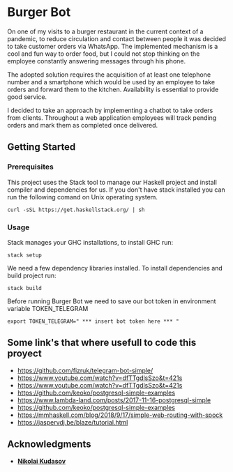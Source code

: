 # Burger Bot

On one of my visits to a burger restaurant in the current context of a pandemic, to reduce circulation and contact between people it was decided to take customer orders via WhatsApp. The implemented mechanism is a cool and fun way to order food, but I could not stop thinking on the employee constantly answering messages through his phone.

The adopted solution requires the acquisition of at least one telephone number and a smartphone which would be used by an employee to take orders and forward them to the kitchen. Availability is essential to provide good service.

I decided to take an approach by implementing a chatbot to take orders from clients. Throughout a web application employees will track pending orders and mark them as completed once delivered. 

## Getting Started

### Prerequisites

This project uses the Stack tool to manage our Haskell project and install compiler and dependencies for us.
If you don't have stack installed you can run the following comand on Unix operating system.

```
curl -sSL https://get.haskellstack.org/ | sh
```

### Usage

Stack manages your GHC installations, to install GHC run:

```
stack setup
```

We need a few dependency libraries installed. To install dependencies and build project run:

```
stack build
```

Before running Burger Bot we need to save our bot token in environment variable TOKEN_TELEGRAM

```
export TOKEN_TELEGRAM=" *** insert bot token here *** "
```

## Some link's that where usefull to code this proyect 

* https://github.com/fizruk/telegram-bot-simple/
* https://www.youtube.com/watch?v=dfTTgdlsSzo&t=421s
* https://www.youtube.com/watch?v=dfTTgdlsSzo&t=421s
* https://github.com/keoko/postgresql-simple-examples
* https://www.lambda-land.com/posts/2017-11-16-postgresql-simple
* https://github.com/keoko/postgresql-simple-examples
* https://mmhaskell.com/blog/2018/9/17/simple-web-routing-with-spock
* https://jaspervdj.be/blaze/tutorial.html


## Acknowledgments

* [**Nikolai Kudasov**](https://github.com/fizruk)
